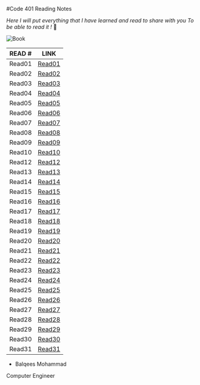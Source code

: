 #Code 401 Reading Notes

*Here I will put everything that I have learned and read to share with you
To be able to read it !* :blue_heart:

![Book](https://goodereader.com/blog/uploads/images/https-_specials-images.forbesimg.com_dam_imageserve_794015686_960x0.jpg-fitscale.jpg)


READ # | LINK 
------ | ----
Read01 | [Read01](https://balqeesqasem.github.io/401Reading/Engineering-Topics)
Read02 | [Read02](https://balqeesqasem.github.io/401Reading/Class%2001)
Read03 | [Read03](https://balqeesqasem.github.io/401Reading/class02)
Read04 | [Read04](https://balqeesqasem.github.io/401Reading/class03)
Read05 | [Read05](https://balqeesqasem.github.io/401Reading/class04)
Read06 | [Read06](https://balqeesqasem.github.io/401Reading/class05)
Read07 | [Read07](https://balqeesqasem.github.io/401Reading/class06)
Read08 | [Read08](https://balqeesqasem.github.io/401Reading/class07)
Read09 | [Read09](https://balqeesqasem.github.io/401Reading/class08)
Read10 | [Read10](https://balqeesqasem.github.io/401Reading/class09)
Read12 | [Read12](https://balqeesqasem.github.io/401Reading/class-10)
Read13 | [Read13](https://balqeesqasem.github.io/401Reading/class12)
Read14 | [Read14](https://balqeesqasem.github.io/401Reading/class11)
Read15 | [Read15](https://balqeesqasem.github.io/401Reading/clas14)
Read16 | [Read16](https://balqeesqasem.github.io/401Reading/class15)
Read17 | [Read17](https://balqeesqasem.github.io/401Reading/class16)
Read18 | [Read18](https://balqeesqasem.github.io/401Reading/class18)
Read19 | [Read19](https://balqeesqasem.github.io/401Reading/class19)
Read20 | [Read20](https://balqeesqasem.github.io/401Reading/class20)
Read21 | [Read21](https://balqeesqasem.github.io/401Reading/class21)
Read22 | [Read22](https://balqeesqasem.github.io/401Reading/class25)
Read23 | [Read23](https://balqeesqasem.github.io/401Reading/class26)
Read24 | [Read24](https://balqeesqasem.github.io/401Reading/class27)
Read25 | [Read25](https://balqeesqasem.github.io/401Reading/class28)
Read26 | [Read26](https://balqeesqasem.github.io/401Reading/class29)
Read27 | [Read27](https://balqeesqasem.github.io/401Reading/class30)
Read28 | [Read28](https://balqeesqasem.github.io/401Reading/class31)
Read29 | [Read29](https://balqeesqasem.github.io/401Reading/class32)
Read30 | [Read30](https://balqeesqasem.github.io/401Reading/class33)
Read31 | [Read31](https://balqeesqasem.github.io/401Reading/class34)


* Balqees Mohammad 

 Computer Engineer 


